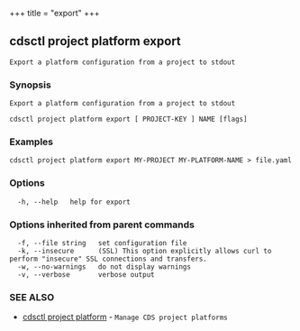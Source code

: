 +++
title = "export"
+++
## cdsctl project platform export

`Export a platform configuration from a project to stdout`

### Synopsis

`Export a platform configuration from a project to stdout`

```
cdsctl project platform export [ PROJECT-KEY ] NAME [flags]
```

### Examples

```
cdsctl project platform export MY-PROJECT MY-PLATFORM-NAME > file.yaml
```

### Options

```
  -h, --help   help for export
```

### Options inherited from parent commands

```
  -f, --file string   set configuration file
  -k, --insecure      (SSL) This option explicitly allows curl to perform "insecure" SSL connections and transfers.
  -w, --no-warnings   do not display warnings
  -v, --verbose       verbose output
```

### SEE ALSO

* [cdsctl project platform](/cli/cdsctl/project/platform/)	 - `Manage CDS project platforms`

